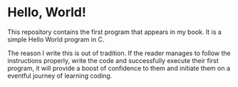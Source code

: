 # Hello, World!
This repository contains the first program that appears in my book. It is a simple Hello World program in C.

The reason I write this is out of tradition. If the reader manages to follow the instructions properly, write the code and successfully execute their first program, it will provide a boost of confidence to them and initiate them on a eventful journey of learning coding.
